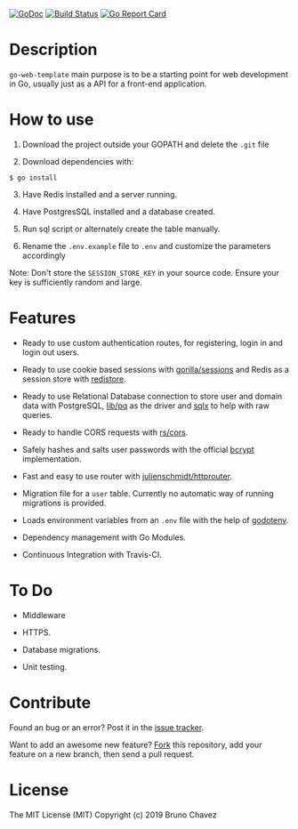 [![GoDoc](https://godoc.org/github.com/bruno-chavez/go-web-template?status.svg)](https://godoc.org/github.com/bruno-chavez/go-web-template)
[![Build Status](https://travis-ci.org/bruno-chavez/go-web-template.svg?branch=master)](https://travis-ci.org/bruno-chavez/go-web-template)
[![Go Report Card](https://goreportcard.com/badge/github.com/bruno-chavez/go-web-template)](https://goreportcard.com/report/github.com/bruno-chavez/go-web-template)

# Description

`go-web-template` main purpose is to be a starting point 
for web development in Go, 
usually just as a API for a front-end application.

# How to use

1. Download the project outside your GOPATH 
and delete the ```.git``` file

2. Download dependencies with:
```
$ go install
```

3. Have Redis installed and a server running.

4. Have PostgresSQL installed and a database created.

5. Run sql script or alternately create the table manually.

6. Rename the `.env.example` file to `.env`  and customize the parameters accordingly

Note: Don't store the `SESSION_STORE_KEY` in your source code. 
Ensure your key is sufficiently random and large.

# Features 

+ Ready to use custom authentication routes, for registering, 
login in and login out users.

+ Ready to use cookie based sessions with 
[gorilla/sessions](https://github.com/gorilla/sessions) and 
Redis as a session store with 
[redistore](https://github.com/boj/redistore).

+ Ready to use Relational Database connection to store user 
and domain data with PostgreSQL,
[lib/pq](https://github.com/lib/pq) as the driver and 
[sqlx](https://github.com/jmoiron/sqlx) 
to help with raw queries.

+ Ready to handle CORS requests with 
[rs/cors](https://github.com/rs/cors).

+ Safely hashes and salts user passwords with the official 
[bcrypt](https://godoc.org/golang.org/x/crypto/bcrypt) 
implementation.

+ Fast and easy to use router with 
[julienschmidt/httprouter](https://github.com/julienschmidt/httprouter).

+ Migration file for a `user` table. 
Currently no automatic way of running migrations is provided.

+ Loads environment variables from an `.env` file 
with the help of [godotenv](https://github.com/joho/godotenv).

+ Dependency management with Go Modules.

+ Continuous Integration with Travis-CI.

# To Do

+ Middleware

+ HTTPS.

+ Database migrations.

+ Unit testing.

# Contribute

Found an bug or an error? Post it in the 
[issue tracker](https://github.com/bruno-chavez/go-web-template/issues).

Want to add an awesome new feature? 
[Fork](https://github.com/bruno-chavez/go-web-template/fork) 
this repository, add your feature on a new branch, 
then send a pull request.

# License
The MIT License (MIT)
Copyright (c) 2019 Bruno Chavez